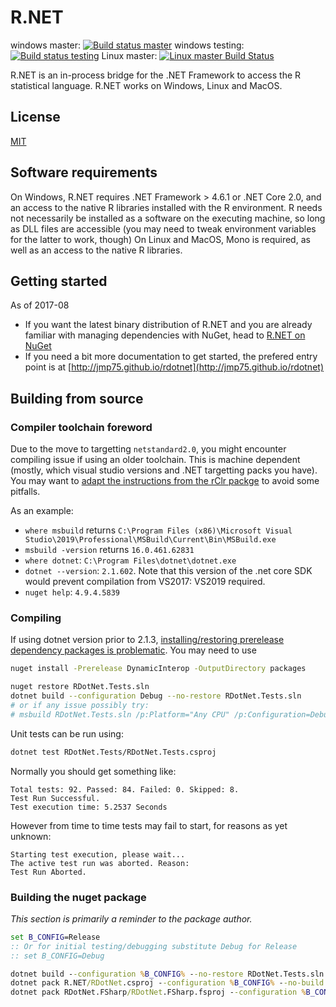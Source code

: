 # R.NET

windows master: [![Build status master](https://ci.appveyor.com/api/projects/status/bok963px1o9k7jay/branch/master?svg=true)](https://ci.appveyor.com/project/jmp75/rdotnet/branch/master) windows testing: [![Build status testing](https://ci.appveyor.com/api/projects/status/bok963px1o9k7jay/branch/testing?svg=true)](https://ci.appveyor.com/project/jmp75/rdotnet/branch/testing) Linux master: [![Linux master Build Status](https://travis-ci.org/jmp75/rdotnet.svg?branch=master "Linux master Build Status")](https://travis-ci.org/jmp75/rdotnet/builds)

R.NET is an in-process bridge for the .NET Framework to access the R statistical language. R.NET works on Windows, Linux and MacOS.

## License

[MIT](./License.txt)

## Software requirements

On Windows, R.NET requires .NET Framework > 4.6.1 or .NET Core 2.0, and an access to the native R libraries installed with the R environment. R needs not necessarily be installed as a software on the executing machine, so long as DLL files are accessible (you may need to tweak environment variables for the latter to work, though)
On Linux and MacOS, Mono is required, as well as an access to the native R libraries.

## Getting started

As of 2017-08

* If you want the latest binary distribution of R.NET and you are already familiar with managing dependencies with NuGet, head to [R.NET on NuGet](https://www.nuget.org/packages?q=R.NET)
* If you need a bit more documentation to get started, the prefered entry point is at [http://jmp75.github.io/rdotnet](http://jmp75.github.io/rdotnet)

## Building from source

### Compiler toolchain foreword

Due to the move to targetting `netstandard2.0`, you might encounter compiling issue if using an older toolchain. This is machine dependent (mostly, which visual studio versions and .NET targetting packs you have). You may want to [adapt the instructions from the rClr packge](https://github.com/jmp75/rClr/blob/master/README.md#windows) to avoid some pitfalls.

As an example:

* `where msbuild` returns `C:\Program Files (x86)\Microsoft Visual Studio\2019\Professional\MSBuild\Current\Bin\MSBuild.exe`
* `msbuild -version` returns `16.0.461.62831`
* `where dotnet`: `C:\Program Files\dotnet\dotnet.exe`
* `dotnet --version`:  `2.1.602`. Note that this version of the .net core SDK would prevent compilation from VS2017: VS2019 required.
* `nuget help`: `4.9.4.5839`

### Compiling

If using dotnet version prior to 2.1.3, [installing/restoring prerelease dependency packages is problematic](https://github.com/dotnet/cli/issues/8485). You may need to use

```sh
nuget install -Prerelease DynamicInterop -OutputDirectory packages
```

```sh
nuget restore RDotNet.Tests.sln
dotnet build --configuration Debug --no-restore RDotNet.Tests.sln
# or if any issue possibly try:
# msbuild RDotNet.Tests.sln /p:Platform="Any CPU" /p:Configuration=Debug /consoleloggerparameters:ErrorsOnly
```

Unit tests can be run using:

```sh
dotnet test RDotNet.Tests/RDotNet.Tests.csproj
```

Normally you should get something like:

```text
Total tests: 92. Passed: 84. Failed: 0. Skipped: 8.
Test Run Successful.
Test execution time: 5.2537 Seconds
```

However from time to time tests may fail to start, for reasons as yet unknown:

```text
Starting test execution, please wait...
The active test run was aborted. Reason:
Test Run Aborted.
```

### Building the nuget package

*This section is primarily a reminder to the package author.*

```bat
set B_CONFIG=Release
:: Or for initial testing/debugging substitute Debug for Release
:: set B_CONFIG=Debug

dotnet build --configuration %B_CONFIG% --no-restore RDotNet.Tests.sln
dotnet pack R.NET/RDotNet.csproj --configuration %B_CONFIG% --no-build --no-restore --output nupkgs
dotnet pack RDotNet.FSharp/RDotNet.FSharp.fsproj --configuration %B_CONFIG% --no-build --no-restore --output nupkgs
```
